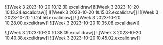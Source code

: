 ![[Week 3 2023-10-20 10.12.30.excalidraw]]![[Week 3 2023-10-20 10.13.24.excalidraw]]
![[Week 3 2023-10-20 10.15.02.excalidraw]]
![[Week 3 2023-10-20 10.24.56.excalidraw]]
![[Week 3 2023-10-20 10.28.00.excalidraw]]
![[Week 3 2023-10-20 10.35.08.excalidraw]]

![[Week 3 2023-10-20 10.38.39.excalidraw]]
![[Week 3 2023-10-20 10.40.38.excalidraw]]
![[Week 3 2023-10-20 10.45.02.excalidraw]]